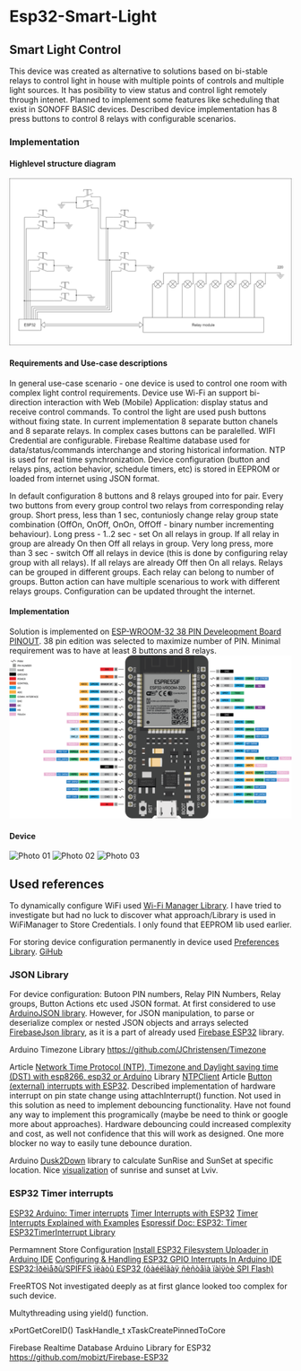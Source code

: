
# Esp32-Smart-Light
## Smart Light Control

This device was created as alternative to solutions based on bi-stable relays to control light in house with multiple points of controls and multiple light sources. It has posibility to view status and control light remotely through intenet. Planned to implement some features like scheduling that exist in SONOFF BASIC devices. Described device implementation has 8 press buttons to control 8 relays with configurable scenarios. 

### Implementation

#### Highlevel structure diagram
![Usage Diagram](https://github.com/abajavascript/Esp32-Smart-Light/blob/main/pic/ESP32-Smart-Light-highlevel-diagram.png)

#### Requirements and Use-case descriptions

In general use-case scenario - one device is used to control one room with complex light control requirements. Device use Wi-Fi an support bi-direction interaction with Web (Mobile) Application: display status and receive control commands. To control the light are used push buttons without fixing state. In current implementation 8 separate button chanels and 8 separate relays. In complex cases buttons can be paralelled. WIFI Credential are configurable. Firebase Realtime database used for data/status/commands interchange and storing historical information. NTP is used for real time synchronization. Device configuration (button and relays pins, action behavior, schedule timers, etc) is stored in EEPROM or loaded from internet using JSON format.

In default configuration 8 buttons and 8 relays grouped into for pair. Every two buttons from every group control two relays from corresponding relay group. Short press, less than 1 sec, contuniosly change relay group state combination (OffOn, OnOff, OnOn, OffOff - binary number incrementing behaviour). Long press - 1..2 sec - set On all relays in group. If all relay in group are already On then Off all relays in group. Very long press, more than 3 sec - switch Off all relays in device (this is done by configuring relay group with all relays). If all relays are already Off then On all relays. Relays can be grouped in different groups. Each relay can belong to number of groups. Button action can have multiple scenarious to work with different relays groups. Configuration can be updated throught the internet. 

#### Implementation
Solution is implemented on [ESP-WROOM-32 38 PIN Develeopment Board PINOUT](https://www.studiopieters.nl/esp32-pinout/). 38 pin  edition was selected to maximize number of PIN. Minimal requirement was to have at least 8 buttons and 8 relays.
![PIN-OUT](https://raw.githubusercontent.com/AchimPieters/esp32-homekit-camera/master/Images/ESP32-38%20PIN-DEVBOARD.png)	

#### Device
![Photo 01](https://github.com/abajavascript/Esp32-Smart-Light/blob/main/pic/Device-01.jpg)
![Photo 02](https://github.com/abajavascript/Esp32-Smart-Light/blob/main/pic/Device-02.jpg)
![Photo 03](https://github.com/abajavascript/Esp32-Smart-Light/blob/main/pic/Device-03.jpg)


## Used references

To dynamically configure WiFi used [Wi-Fi Manager Library](https://github.com/tzapu/WiFiManager). I have tried to investigate but had no luck to discover what approach/Library is used in WiFiManager to Store Credentials. I only found that EEPROM lib used earlier.


For storing device configuration permanently in device used [Preferences Library](https://espressif-docs.readthedocs-hosted.com/projects/arduino-esp32/en/latest/api/preferences.html).
[GiHub](https://github.com/vshymanskyy/Preferences)

### JSON Library
For device configuration: Butoon PIN numbers, Relay PIN Numbers, Relay groups, Button Actions etc used JSON format. At first considered to use [ArduinoJSON library](https://arduinojson.org/). However, for JSON manipulation, to parse or deserialize complex or nested JSON objects and arrays selected [FirebaseJson library](https://github.com/mobizt/FirebaseJson), as it is a part of already used [Firebase ESP32](https://github.com/mobizt/Firebase-ESP32) library.


Arduino Timezone Library
https://github.com/JChristensen/Timezone


Article [Network Time Protocol (NTP), Timezone and Daylight saving time (DST) with esp8266, esp32 or Arduino](https://www.mischianti.org/2020/08/08/network-time-protocol-ntp-timezone-and-daylight-saving-time-dst-with-esp8266-esp32-or-arduino/)
Library [NTPClient](https://github.com/arduino-libraries/NTPClient)
Article [Button (external) interrupts with ESP32](https://iotespresso.com/button-external-interrupts-with-esp32/). 
Described implementation of hardware interrupt on pin state change using attachInterrupt() function. 
Not used in this solution as need to implement debouncing functionality. Have not found any way to implement this programically (maybe be need to think or google more about approaches).
Hardware debouncing could increased complexity and cost, as well not confidence that this will work as designed. One more blocker no way to easily tune debounce duration.

Arduino [Dusk2Down](https://github.com/dmkishi/Dusk2Dawn) library to calculate SunRise and SunSet at specific location. 
Nice [visualization](https://www.timeanddate.com/sun/ukraine/lviv) of sunrise and sunset at Lviv.

### ESP32 Timer interrupts
[ESP32 Arduino: Timer interrupts](https://techtutorialsx.com/2017/10/07/esp32-arduino-timer-interrupts/)
[Timer Interrupts with ESP32](https://iotespresso.com/timer-interrupts-with-esp32/)
[Timer Interrupts Explained with Examples](https://www.visualmicro.com/page/Timer-Interrupts-Explained.aspx)
[Espressif Doc: ESP32: Timer](https://espressif-docs.readthedocs-hosted.com/projects/arduino-esp32/en/latest/api/timer.html)
[ESP32TimerInterrupt Library](https://github.com/khoih-prog/ESP32TimerInterrupt)

Permamnent Store Configuration
[Install ESP32 Filesystem Uploader in Arduino IDE](https://randomnerdtutorials.com/install-esp32-filesystem-uploader-arduino-ide/)
[Configuring & Handling ESP32 GPIO Interrupts In Arduino IDE](https://lastminuteengineers.com/handling-esp32-gpio-interrupts-tutorial/)
[ESP32:Ïðèìåðû/SPIFFS ïëàòû ESP32 (ôàéëîâàÿ ñèñòåìà ïàìÿòè SPI Flash)](https://wikihandbk.com/wiki/ESP32:%D0%9F%D1%80%D0%B8%D0%BC%D0%B5%D1%80%D1%8B/SPIFFS_%D0%BF%D0%BB%D0%B0%D1%82%D1%8B_ESP32_(%D1%84%D0%B0%D0%B9%D0%BB%D0%BE%D0%B2%D0%B0%D1%8F_%D1%81%D0%B8%D1%81%D1%82%D0%B5%D0%BC%D0%B0_%D0%BF%D0%B0%D0%BC%D1%8F%D1%82%D0%B8_SPI_Flash))

FreeRTOS
Not investigated deeply as at first glance looked too complex for such device.

Multythreading using yield() function.

xPortGetCoreID()
TaskHandle_t
xTaskCreatePinnedToCore


Firebase Realtime Database Arduino Library for ESP32
https://github.com/mobizt/Firebase-ESP32

